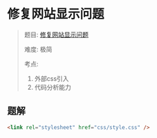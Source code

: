 # 修复网站显示问题

> 题目: [修复网站显示问题](https://www.lanqiao.cn/problems/1453/learning/?page=1&first_category_id=2&second_category_id=11)
>
> 难度: 极简
>
> 考点:
> 1. 外部css引入
> 2. 代码分析能力

## 题解

```html
<link rel="stylesheet" href="css/style.css" />
```
